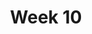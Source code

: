 ---
    title: Week 10
    weekNumber: 10
    days:
      - date: 2023-3-13
        events:
          "**LEC 25**{: .label .label-lecture } Decision Trees, Grid Search, and Multicollinearity":
            "[Ch. 11.1-11.2](https://notes.dsc80.com/content/11/introduction.html)"
          "**Lab 9**{: .label .label-lab } **Pipelines (due 3/13)**":
      - date: 2023-3-15
        events:
          "**LEC 26**{: .label .label-lecture } Classifier Evaluation, Fairness Criteria":
          "**DIS 9**{: .label .label-disc } Lab 9 Reflection (due 3/18)":
      - date: 2023-3-17
        events:
          "**LEC 27**{: .label .label-lecture } Fairness Criteria, Conclusion":
---